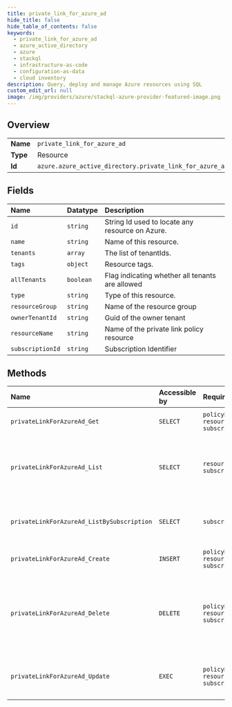 ```yaml
---
title: private_link_for_azure_ad
hide_title: false
hide_table_of_contents: false
keywords:
  - private_link_for_azure_ad
  - azure_active_directory
  - azure    
  - stackql
  - infrastructure-as-code
  - configuration-as-data
  - cloud inventory
description: Query, deploy and manage Azure resources using SQL
custom_edit_url: null
image: /img/providers/azure/stackql-azure-provider-featured-image.png
---
```

  
    

## Overview
<table><tbody>
<tr><td><b>Name</b></td><td><code>private_link_for_azure_ad</code></td></tr>
<tr><td><b>Type</b></td><td>Resource</td></tr>
<tr><td><b>Id</b></td><td><code>azure.azure_active_directory.private_link_for_azure_ad</code></td></tr>
</tbody></table>

## Fields
| Name | Datatype | Description |
|:-----|:---------|:------------|
| `id` | `string` | String Id used to locate any resource on Azure. |
| `name` | `string` | Name of this resource. |
| `tenants` | `array` | The list of tenantIds. |
| `tags` | `object` | Resource tags. |
| `allTenants` | `boolean` | Flag indicating whether all tenants are allowed |
| `type` | `string` | Type of this resource. |
| `resourceGroup` | `string` | Name of the resource group |
| `ownerTenantId` | `string` | Guid of the owner tenant |
| `resourceName` | `string` | Name of the private link policy resource |
| `subscriptionId` | `string` | Subscription Identifier |
## Methods
| Name | Accessible by | Required Params | Description |
|:-----|:--------------|:----------------|:------------|
| `privateLinkForAzureAd_Get` | `SELECT` | `policyName, resourceGroupName, subscriptionId` | Gets a private link policy with a given name. |
| `privateLinkForAzureAd_List` | `SELECT` | `resourceGroupName, subscriptionId` | Operation to return the list of Private Link Policies For AzureAD scoped to the resourceGroup. |
| `privateLinkForAzureAd_ListBySubscription` | `SELECT` | `subscriptionId` | Lists all  Private Link Policies For AzureAD in the given subscription. |
| `privateLinkForAzureAd_Create` | `INSERT` | `policyName, resourceGroupName, subscriptionId` | Creates a private link policy. |
| `privateLinkForAzureAd_Delete` | `DELETE` | `policyName, resourceGroupName, subscriptionId` | Deletes a private link policy. When operation completes, status code 200 returned without content. |
| `privateLinkForAzureAd_Update` | `EXEC` | `policyName, resourceGroupName, subscriptionId` | Updates private link policy tags with specified values. |
